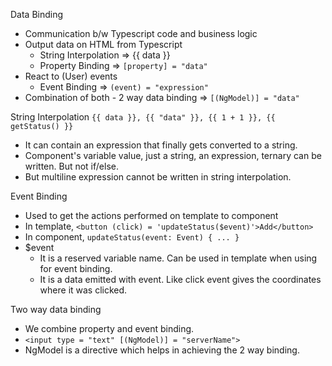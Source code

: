 Data Binding
-   Communication b/w Typescript code and business logic
-   Output data on HTML from Typescript
    -   String Interpolation => {{ data }}
    -   Property Binding => ```[property] = "data"```
-   React to (User) events
    -   Event Binding => ```(event) = "expression"```
-   Combination of both - 2 way data binding => ```[(NgModel)] = "data"```

String Interpolation
```{{ data }}, {{ "data" }}, {{ 1 + 1 }}, {{ getStatus() }}```
-   It can contain an expression that finally gets converted to a string.
-   Component's variable value, just a string, an expression, ternary can be written. But not if/else.
-   But multiline expression cannot be written in string interpolation.

Event Binding
-   Used to get the actions performed on template to component
-   In template, ```<button (click) = 'updateStatus($event)'>Add</button>```
-   In component, ```updateStatus(event: Event) { ... }```
-   $event
    -   It is a reserved variable name. Can be used in template when using for event binding.
    -   It is a data emitted with event. Like click event gives the coordinates where it was clicked.

Two way data binding
-   We combine property and event binding.
-   ```<input type = "text" [(NgModel)] = "serverName">```
-   NgModel is a directive which helps in achieving the 2 way binding.